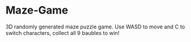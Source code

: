 # Maze-Game
3D randomly generated maze puzzle game. Use WASD to move and C to switch characters, collect all 9 baubles to win!
